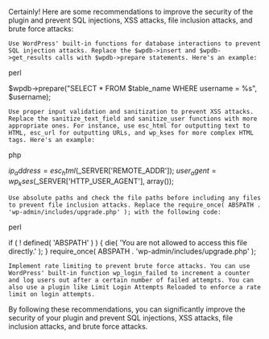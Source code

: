 Certainly! Here are some recommendations to improve the security of the plugin and prevent SQL injections, XSS attacks, file inclusion attacks, and brute force attacks:

    Use WordPress' built-in functions for database interactions to prevent SQL injection attacks. Replace the $wpdb->insert and $wpdb->get_results calls with $wpdb->prepare statements. Here's an example:

perl

$wpdb->prepare("SELECT * FROM $table_name WHERE username = %s", $username);

    Use proper input validation and sanitization to prevent XSS attacks. Replace the sanitize_text_field and sanitize_user functions with more appropriate ones. For instance, use esc_html for outputting text to HTML, esc_url for outputting URLs, and wp_kses for more complex HTML tags. Here's an example:

php

$ip_address = esc_html($_SERVER['REMOTE_ADDR']);
$user_agent = wp_kses($_SERVER['HTTP_USER_AGENT'], array());

    Use absolute paths and check the file paths before including any files to prevent file inclusion attacks. Replace the require_once( ABSPATH . 'wp-admin/includes/upgrade.php' ); with the following code:

perl

if ( ! defined( 'ABSPATH' ) ) {
  die( 'You are not allowed to access this file directly.' );
}
require_once( ABSPATH . 'wp-admin/includes/upgrade.php' );

    Implement rate limiting to prevent brute force attacks. You can use WordPress' built-in function wp_login_failed to increment a counter and log users out after a certain number of failed attempts. You can also use a plugin like Limit Login Attempts Reloaded to enforce a rate limit on login attempts.

By following these recommendations, you can significantly improve the security of your plugin and prevent SQL injections, XSS attacks, file inclusion attacks, and brute force attacks.